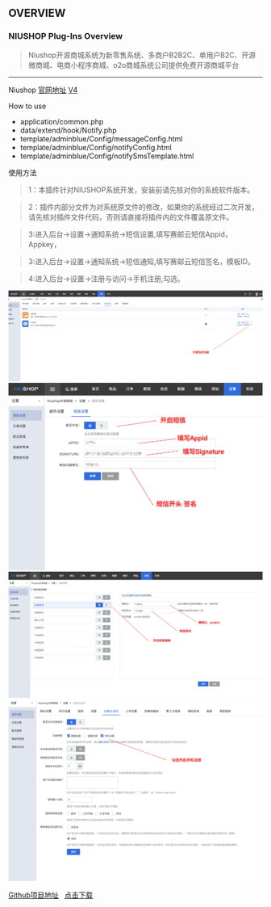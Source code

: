 ## OVERVIEW

### NIUSHOP Plug-Ins Overview

>Niushop开源商城系统为新零售系统、多商户B2B2C、单用户B2C、开源微商城、电商小程序商城、o2o商城系统公司提供免费开源商城平台

------
Niushop  [官网地址](https://www.niushop.com.cn/)
[V4](https://github.com/submail-developers/niushop_sms/archive/master.zip)

How to use
-	application/common.php
-	data/extend/hook/Notify.php
-	template/adminblue/Config/messageConfig.html
-	template/adminblue/Config/notifyConfig.html
-	template/adminblue/Config/notifySmsTemplate.html

使用方法
>1：本插件针对NIUSHOP系统开发，安装前请先核对你的系统软件版本。

>2：插件内部分文件为对系统原文件的修改，如果你的系统经过二次开发，请先核对插件文件代码，否则请直接将插件内的文件覆盖原文件。

>3:进入后台->设置->通知系统->短信设置,填写赛邮云短信Appid，Appkey，

>3:进入后台->设置->通知系统->短信通知,填写赛邮云短信签名，模板ID。

>4:进入后台->设置->注册与访问->手机注册,勾选。

![Submail](./markdown/1.png)
![Submail](./markdown/2.png)
![Submail](./markdown/3.png)
![Submail](./markdown/4.png)

[Github项目地址](https://github.com/submail-developers/niushop_sms)&nbsp;&nbsp;&nbsp;[点击下载](https://github.com/submail-developers/niushop_sms/archive/master.zip)

